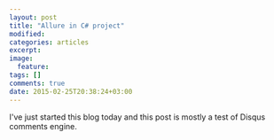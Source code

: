```yaml
---
layout: post
title: "Allure in C# project"
modified:
categories: articles
excerpt:
image:
  feature:
tags: []
comments: true
date: 2015-02-25T20:38:24+03:00
---
```


I've just started this blog today and this post is mostly a test of Disqus comments engine.
